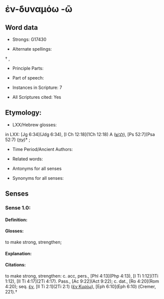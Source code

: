 # ἐν-δυναμόω -ῶ 

<!-- Status: S2=NeedsEdits -->
<!-- Lexica used for edits:   -->

## Word data

* Strongs: G17430

* Alternate spellings:

† , 

* Principle Parts: 


* Part of speech: 


* Instances in Scripture: 7

* All Scriptures cited: Yes

## Etymology: 


* LXX/Hebrew glosses: 

in LXX: [Jg 6:34](Jdg 6:34), [I Ch 12:18](1Ch 12:18) A ([לָבַשׁ](//en-uhl/H3847)), [Ps 52:7](Psa 52:7) ([עָזַז](//en-uhl/H5810))* ; 

* Time Period/Ancient Authors: 


* Related words: 

* Antonyms for all senses

* Synonyms for all senses: 


## Senses 


### Sense  1.0: 

#### Definition: 

#### Glosses: 

to make strong, strengthen; 

#### Explanation: 


#### Citations: 

to make strong, strengthen: c. acc, pers., [Phl 4:13](Php 4:13), [I Ti 1:12](1Ti 1:12), [II Ti 4:17](2Ti 4:17). Pass., [Ac 9:22](Act 9:22); c. dat., [Ro 4:20](Rom 4:20); seq. [ἐν](), [II Ti 2:1](2Ti 2:1) ([ἐν Κυρίῳ]()), [Eph 6:10](Eph 6:10) (Cremer, 221).†
